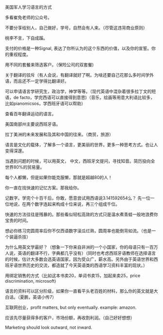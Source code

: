 美国军人学习语言的方式

多看崔免老师的公众号。

不要分享给别人，自己做好，学号，自然会有人来。（尽管这违背商业原则）

桃李不言，下自成蹊。

支付的价格是一种Signal, 表达了你所认为的这个东西的价值，以及你的宣誓。你的重视程度。

用不同的套餐来筛选客户。（保险公司的双套餐\)

关于翻译的驳斥（有人会说，有翻译就好了啊。为啥还要自己花那么多时间学外语，而且还不一定学得比翻译好。

可以申请语言学研究生，政治学，神学等等。（现代英语中混杂着很多拉丁文的短语，de facto，学完西语可以直接得到意思\)（音乐，绘画等用意大利语比较多，比如pianomicsos，学西班牙语可以帮助）

查看百年翻译运动的语言。

美国南部州主要说西班牙语。

拉丁美洲的未来发展和及其和中国的往来。（商贸，旅游）

语言是文化的载体，了解多一个语言，更美丽的世界，更多一种思考方式。也让人变得深邃。

当遇到问题的时候，可以用英文， 中文，西班牙文提问，寻找知音。简历投向全世界80%的贸易量。

每个人都懒，但是如果你能克服懒，那就是超越80的人！

你一直在找快速的记忆方案。那我给你。

记数字。学完个十百千后，你敢，愿意尝试用西语说3.141592654么？ 先一位一位地说，在两个数字连起来构成十位来说，再三个组成千位。

快速的方法往往是残暴的。那些看似轻松高效的方式只是温水煮青蛙一般地浪费你宝贵的时间。

想必你练习完圆周率后你不仅西语数字滚瓜烂熟，圆周率也能倒背如流。（也是一个装逼杀技）

为什么用英文学最好？（想象一下你来自非洲的一个小国家，你的母语只有一百万人说，英语的翻译不行，字典都几乎没有）（同时也考虑西班牙语教师在选择语言的时候，估计大多数会选英语国家，因为受众广，薪水高。另外由于英语世界和西班牙语世界历史的交流，都造就了今天英语类的西语学习资料丰富的现状。）

用绑定销售的方式（比如这本书卖20，单词书卖15，加起来卖25，price discrimination, microsoft\)

语言的资料可以区分阶级，如果你一直看平头老百姓的材料，那么你的英文就是大白话。（夏鹏，英语小传7）

互联网创业，profit matters, but only eventually. example: amazon.

应该先尽量获得多的客户，市场份额，再收割利润。（自己好好想想）

 Marketing should look outward, not inward.



